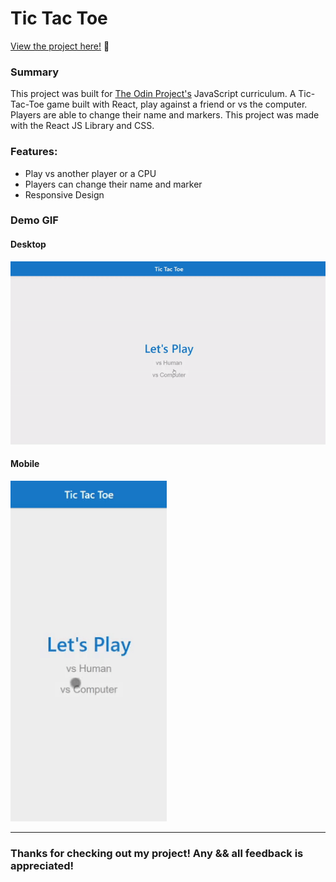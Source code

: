 # Tic Tac Toe

<p><a href="https://kfig21.github.io/tic_tac_toe_react/" target="_blank" rel="noopener noreferrer">View the project here!</a> 👀</p>

<h3>Summary</h3>
<p>This project was built for <a href="https://www.theodinproject.com/paths/full-stack-javascript/courses/javascript/lessons/tic-tac-toe" target="_blank" rel="noopener noreferrer">The Odin Project's</a> JavaScript curriculum. A Tic-Tac-Toe game built with React, play against a friend or vs the computer. Players are able to change their name and markers. This project was made with the React JS Library and CSS.</p>

<h3>Features: </h3>

- Play vs another player or a CPU
- Players can change their name and marker
- Responsive Design

<h3>Demo GIF</h3>

<h4>Desktop</h4>

![](demo.gif)

<h4>Mobile</h4>

<img src="demoMobile.gif" width="250"/>

-----------------------------

<h3>Thanks for checking out my project! Any && all feedback is appreciated!</h3>
